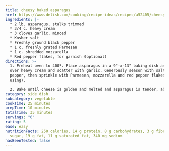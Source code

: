 ```yaml
---
title: cheesy baked asparagus
href: https://www.delish.com/cooking/recipe-ideas/recipes/a52405/cheesy-baked-asparagus-recipe/
ingredients: |-
  * 2 lb. asparagus, stalks trimmed
  * 3/4 c. heavy cream
  * 3 cloves garlic, minced
  * Kosher salt
  * Freshly ground black pepper
  * 1 c. freshly grated Parmesan
  * 1 c. shredded mozzarella
  * Red pepper flakes, for garnish (optional)
directions: >-
  1. Preheat oven to 400º. Place asparagus in a 9"-x-13" baking dish and pour
  over heavy cream and scatter with garlic. Generously season with salt and
  pepper, then sprinkle with Parmesan, mozzarella and red pepper flakes (if
  using).

  2. Bake until cheese is golden and melted and asparagus is tender, about 25 to 30 minutes, and serve.
category: side dish
subcategory: vegetable
cookTime: 25 minutes
prepTime: 10 minutes
totalTime: 35 minutes
servings: "6"
rating: 5
ease: easy
nutritionFacts: 250 calories, 14 g protein, 8 g carbohydrates, 3 g fiber, 3 g
  sugar, 19 g fat, 11 g saturated fat, 340 mg sodium
hasBeenTested: false
---
```

